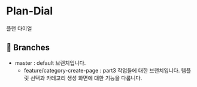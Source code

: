 # Plan-Dial
플랜 다이얼

## 🌿 Branches
+ master : default 브랜치입니다.    
  + feature/category-create-page : part3 작업들에 대한 브랜치입니다. 템플릿 선택과 카테고리 생성 화면에 대한 기능을 다룹니다.
